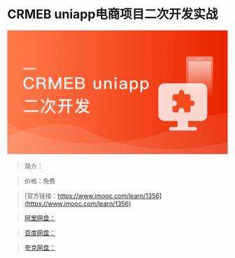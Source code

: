 # CRMEB uniapp电商项目二次开发实战

![img](../../assets/634e06db093bcbee05400304.png)

> 简介：

> 价格：免费

> [官方链接：https://www.imooc.com/learn/1356](https://www.imooc.com/learn/1356)

> [阿里网盘：]()

> [百度网盘：]()

> [夸克网盘：]()
